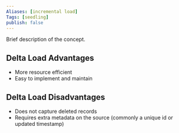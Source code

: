 ```yaml
---
Aliases: [incremental load]
Tags: [seedling]
publish: false
---
```


Brief description of the concept.

## Delta Load Advantages

- More resource efficient
- Easy to implement and maintain

## Delta Load Disadvantages

- Does not capture deleted records
- Requires extra metadata on the source (commonly a unique id or updated timestamp)
